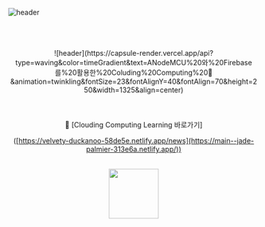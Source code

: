 ![header](https://capsule-render.vercel.app/api?type=waving&color=timeGradient&text=ANodeMCU%20와%20Firebase를%20활용한%20Coluding%20Computing%20📝&animation=twinkling&fontSize=23&fontAlignY=40&fontAlign=70&height=250&width=1325&align=center)
<br>
<br>
<br>
<br>
<div align="center"">
  ![header](https://capsule-render.vercel.app/api?type=waving&color=timeGradient&text=ANodeMCU%20와%20Firebase를%20활용한%20Coluding%20Computing%20📝&animation=twinkling&fontSize=23&fontAlignY=40&fontAlign=70&height=250&width=1325&align=center)
<br>
<br>
<br>
<br>
🔗 [Clouding Computing Learning 바로가기]
  
<br>

  ([https://velvety-duckanoo-58de5e.netlify.app/news](https://main--jade-palmier-313e6a.netlify.app/))
  
<br>

<img src="https://github.com/whiteDwarff/NodeMCU/assets/115057117/d2c3c423-7f41-4a31-8e41-8129bf87e2dc" width="100" height="100">
</div>

